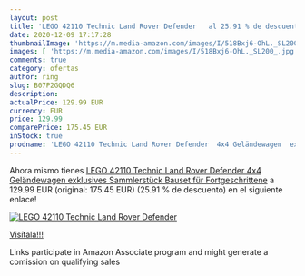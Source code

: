 ```yaml
---
layout: post
title: 'LEGO 42110 Technic Land Rover Defender   al 25.91 % de descuento'
date: 2020-12-09 17:17:28
thumbnailImage: 'https://m.media-amazon.com/images/I/518Bxj6-OhL._SL200_.jpg'
images: [ 'https://m.media-amazon.com/images/I/518Bxj6-OhL._SL200_.jpg' ]
comments: true
category: ofertas
author: ring
slug: B07P2GQDQ6
description:
actualPrice: 129.99 EUR
currency: EUR
price: 129.99
comparePrice: 175.45 EUR
inStock: true
prodname: 'LEGO 42110 Technic Land Rover Defender  4x4 Geländewagen  exklusives Sammlerstück  Bauset für Fortgeschrittene'
---
```


Ahora mismo tienes [LEGO 42110 Technic Land Rover Defender  4x4 Geländewagen  exklusives Sammlerstück  Bauset für Fortgeschrittene](https://www.amazon.de/dp/B07P2GQDQ6/?tag=tolees0ca-21) a 129.99 EUR (original: 175.45 EUR) (25.91 %  de descuento) en el siguiente enlace!

[![LEGO 42110 Technic Land Rover Defender  ](https://m.media-amazon.com/images/I/518Bxj6-OhL._SL200_.jpg)](https://www.amazon.de/dp/B07P2GQDQ6/?tag=tolees0ca-21)

[Visítala!!!](https://www.amazon.de/dp/B07P2GQDQ6/?tag=tolees0ca-21)

Links participate in Amazon Associate program and might generate a comission on qualifying sales
